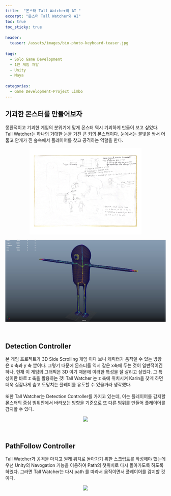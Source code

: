 ```yaml
---
title:  "몬스터 Tall Watcher와 AI "
excerpt: "몬스터 Tall Watcher와 AI"
toc: true
toc_sticky: true

header:
  teaser: /assets/images/bio-photo-keyboard-teaser.jpg
  
tags:
  - Solo Game Development
  - 1인 게임 개발
  - Unity
  - Maya
  
categories:
  - Game Development-Project Limbo
---
```




## 기괴한 몬스터를 만들어보자
몽환적이고 기괴한 게임의 분위기에 맞게 몬스터 역시 기괴하게 만들어 보고 싶었다. Tall Watcher는 하나의 거대한 눈을 거진 큰 키의 몬스터이다. 눈에서는 불빛을 쏴서 어둡고 안개가 낀 숲속에서 
플레이어를 찾고 공격하는 역할을 한다.


<p align="center">
<img src = "https://raw.githubusercontent.com/ronick-grammer/ronick-grammer.github.io/main/assets/images/8-TallWatcherAndDetection/TallWatcherDetection.jpg" width="70%">
</p>

<p align="center">
<img src = "https://raw.githubusercontent.com/ronick-grammer/ronick-grammer.github.io/main/assets/images/8-TallWatcherAndDetection/TallWatcher_modeling_Maya.jpg">
</p>
<br>

## Detection Controller
본 게임 프로젝트가 3D Side Scrolling 게임 이다 보니 캐릭터가 움직일 수 있는 방향은 x 축과 y 축 뿐이다. 그렇기 때문에 몬스터들 역시 같은 x축에 두는 것이 일반적이긴 하나, 
현재 이 게임의 그래픽은 3D 이기 때문에 이러한 특성을 잘 살리고 싶었다. 그 특성이란 바로 z 축을 활용하는 것! Tall Watcher 는 z 축에 위치시켜 Karin을 찾게 하면 더욱 실감나게 숨고
도망치는 플레이를 유도할 수 있을거라 생각했다.
<br><br>
또한 Tall Watcher는 Detection Controller를 가지고 있는데, 이는 플레이어를 감지할 몬스터의 중심 범위안에서 바라보는 방향을 기준으로 또 다른 범위를 만들어 플레이어를 감지할 수 있다.

<p align="center">
<img src = "https://raw.githubusercontent.com/ronick-grammer/ronick-grammer.github.io/main/assets/images/8-TallWatcherAndDetection/detectionController.gif">
</p>
<br>

## PathFollow Controller
Tall Watcher가 공격을 마치고 원래 위치로 돌아가기 위한 스크립트를 작성해야 했는데 우선 Unity의 Navogation 기능을 이용하여 Path의 첫위치로 다시 돌아가도록 하도록 하였다.
그러면 Tall Watcher는 다시 path 를 따라서 움직이면서 플레이어를 감지할 것이다.

<p align="center">
<img src = "https://raw.githubusercontent.com/ronick-grammer/ronick-grammer.github.io/main/assets/images/8-TallWatcherAndDetection/pathFollow.gif">
</p>
<br>
